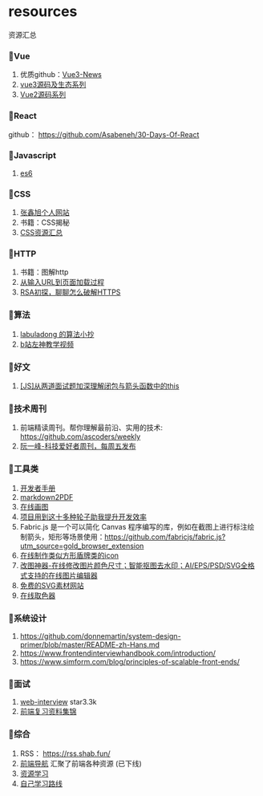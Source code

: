 # resources
资源汇总



### 🌺Vue
1. 优质github：[Vue3-News](https://github.com/vue3/vue3-News)
2. [vue3源码及生态系列](https://vue3js.cn/)
3. [Vue2源码系列](https://vue-js.com/learn-vue/start/#_2-%E5%AD%A6%E4%B9%A0%E8%A7%84%E5%88%92)

### 🐒React

github： https://github.com/Asabeneh/30-Days-Of-React 

### 👑Javascript
1. [es6](https://es6.ruanyifeng.com/)


### 🙉CSS
1. [张鑫旭个人网站](https://www.zhangxinxu.com/wordpress/)
2. 书籍：CSS揭秘
3. [CSS资源汇总](https://juejin.cn/post/7280430525700456482?utm_source=gold_browser_extension)

### 🐷HTTP

1. 书籍：图解http
2. [从输入URL到页面加载过程](https://zhongmeizhi.github.io/fed-note/browser/page_load.html)
3. [RSA初探，聊聊怎么破解HTTPS](https://juejin.cn/post/6844904087205445640)

### 🍋算法
1. [labuladong 的算法小抄](https://labuladong.github.io/algo/)
2. [b站左神教学视频](https://www.bilibili.com/video/BV13g41157hK?spm_id_from=333.337.search-card.all.click)

### 🦁好文
1. [[JS]从两道面试题加深理解闭包与箭头函数中的this](https://www.cnblogs.com/echolun/p/11969938.html)

### 🦁技术周刊
1. 前端精读周刊。帮你理解最前沿、实用的技术: https://github.com/ascoders/weekly
2. [阮一峰-科技爱好者周刊，每周五发布](https://github.com/ruanyf/weekly)


### 🐯工具类
1. [开发者手册](https://cloud.tencent.com/developer/devdocs)
2. [markdown2PDF](https://md2pdf.netlify.app/)
3. [在线画图](https://excalidraw.com/)
4. [项目用到这十多种轮子助我提升开发效率](https://juejin.cn/post/7012012633180078117?utm_source=gold_browser_extension#heading-17)
5. Fabric.js 是一个可以简化 Canvas 程序编写的库，例如在截图上进行标注绘制箭头，矩形等场景使用：https://github.com/fabricjs/fabric.js?utm_source=gold_browser_extension
6. [在线制作类似方形盾牌类的icon](https://shields.io/)
7. [改图神器-在线修改图片颜色尺寸；智能抠图去水印；AI/EPS/PSD/SVG全格式支持的在线图片编辑器](https://img.logosc.cn/)
8. [免费的SVG素材网站](https://undraw.co/)
9. [在线取色器](https://c.runoob.com/front-end/6214/#0055a6)

### 🐷系统设计
1. https://github.com/donnemartin/system-design-primer/blob/master/README-zh-Hans.md
2. https://www.frontendinterviewhandbook.com/introduction/
3. https://www.simform.com/blog/principles-of-scalable-front-ends/

### 🤡面试
1. [web-interview](https://github.com/febobo/web-interview)  star3.3k
2. [前端复习资料集锦](https://github.com/CavsZhouyou/Front-End-Interview-Notebook)

### 🐼综合
1. RSS： https://rss.shab.fun/
2. [前端导航](https://www.kwgg2020.com/#) 汇聚了前端各种资源  (已下线)
3. [资源学习](https://csdiy.wiki/Web%E5%BC%80%E5%8F%91/CS142/)
4. [自己学习路线]()
